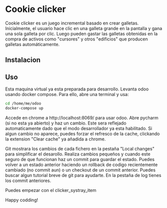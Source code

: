 # Cookie clicker

Cookie clicker es un juego incremental basado en crear galletas.
Inicialmente, el usuario hace clic en una galleta grande en la pantalla y
gana una sola galleta por clic. Luego pueden gastar las galletas obtenidas
en la compra de activos como "cursores" y otros "edificios" que producen
galletas automáticamente. 

## Instalacion

## Uso
Esta maquina virtual ya esta preparada para desarrollo. Levanta odoo usando docker compose.
Para ello, abre una terminal y usa:
```bash
cd /home/me/odoo
docker-compose up
```
Accede en chrome a http://localhost:8069/ para usar odoo.
Abre pycharm (si no esta ya abierto) y haz un cambio. Este sera reflejado automaticamente dado que el modo desarrollador ya esta habilitado.
Si algun cambio no aparece, puedes forzar el refresco de la cache, clickando la extension "Clear cache" ya añadida a chrome.

Git mostrara los cambios de cada fichero en la pestaña "Local changes"
para simplificar el desarollo.
Realiza cambios pequeños y cuando este seguro de que funcionan haz un commit
para guardar el estado. Puedes volver a un estado anterior 
haciendo un rollback de codigo recientemente cambiado (no commit aun)
o un checkout de un commit anterior. Puedes buscar algun tutorial breve
de git para ayudarte. En la pestaña de log tienes los commit anteriores.

Puedes empezar con el clicker_systray_item

Happy codding!